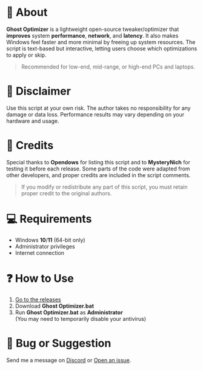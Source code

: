 # 💜 About
**Ghost Optimizer** is a lightweight open-source tweaker/optimizer that **improves** system **performance**, **network**, and **latency**. It also makes Windows feel faster and more minimal by freeing up system resources. The script is text-based but interactive, letting users choose which optimizations to apply or skip.         

> Recommended for low-end, mid-range, or high-end PCs and laptops.    

# 🚨 Disclaimer
Use this script at your own risk. The author takes no responsibility for any damage or data loss.
Performance results may vary depending on your hardware and usage.     

# 🤝 Credits
Special thanks to **Opendows** for listing this script and to **MysteryNich** for testing it before each release. Some parts of the code were adapted from other developers, and proper credits are included in the script comments.     

> If you modify or redistribute any part of this script, you must retain proper credit to the original authors.

# 💻 Requirements
- Windows **10**/**11** (64-bit only)      
- Administrator privileges      
- Internet connection     

# ❓ How to Use
1. [Go to the releases](https://github.com/louzkk/Ghost-Optimizer/releases)  
2. Download **Ghost Optimizer.bat**  
3. Run **Ghost Optimizer.bat** as **Administrator**   
(You may need to temporarily disable your antivirus)     

# 💬 Bug or Suggestion
Send me a message on [Discord](https://github.com/louzkk) or [Open an issue](https://github.com/louzkk/Ghost-Optimizer/issues).